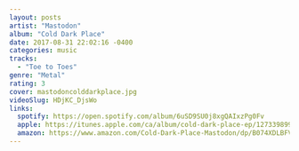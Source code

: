 ```yaml
---
layout: posts
artist: "Mastodon"
album: "Cold Dark Place"
date: 2017-08-31 22:02:16 -0400
categories: music
tracks:
  - "Toe to Toes"
genre: "Metal"
rating: 3
cover: mastodoncolddarkplace.jpg
videoSlug: HDjKC_DjsWo
links:
  spotify: https://open.spotify.com/album/6uSD9SU0j8xgQAIxzPg0Fv
  apple: https://itunes.apple.com/ca/album/cold-dark-place-ep/1273398991
  amazon: https://www.amazon.com/Cold-Dark-Place-Mastodon/dp/B074XDLBFV/
---
```



